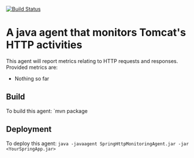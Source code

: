 [![Build Status](https://travis-ci.com/agiles231/Tomcat-Http-Monitoring-Agent.svg?branch=master)](https://travis-ci.com/agiles231/Tomcat-Http-Monitoring-Agent)

# A java agent that monitors Tomcat's HTTP activities
This agent will report metrics relating to HTTP requests and responses.
Provided metrics are:
* Nothing so far

## Build
To build this agent:
`mvn package

## Deployment
To deploy this agent:
` java -javaagent SpringHttpMonitoringAgent.jar -jar <YourSpringApp.jar> `
